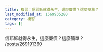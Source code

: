 ```yaml
---
title: 複習：信耶穌就得永生，這麼廉價？這麼簡單？
last_modified_at: 1569935280
category: 複習
tags: []
---
```


<p>信耶穌就得永生，這麼廉價？這麼簡單？<br>
<a href="/posts/269191360" target="_blank">/posts/269191360</a></p>

<p>&nbsp;</p>

